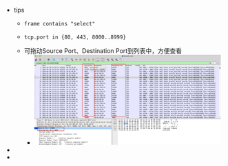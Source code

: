 - tips
	- ```
	  frame contains "select"
	  ```
	- ```
	  tcp.port in {80, 443, 8000..8999}
	  ```
	- 可拖动Source Port、Destination Port到列表中，方便查看
		- ![image.png](../assets/image_1705895779427_0.png)
-
-